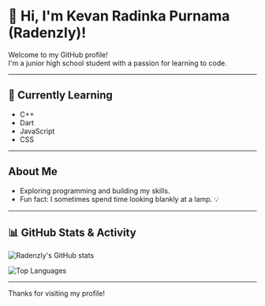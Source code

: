 # 👋 Hi, I'm Kevan Radinka Purnama (Radenzly)!

Welcome to my GitHub profile!  
I'm a junior high school student with a passion for learning to code.

---

## 🌱 Currently Learning

- C++
- Dart
- JavaScript
- CSS

---

## About Me

- Exploring programming and building my skills.
- Fun fact: I sometimes spend time looking blankly at a lamp. 💡

---

## 📊 GitHub Stats & Activity

![Radenzly's GitHub stats](https://github-readme-stats.vercel.app/api?username=Radenzly&show_icons=true&theme=radical)

![Top Languages](https://github-readme-stats.vercel.app/api/top-langs/?username=Radenzly&layout=compact&theme=radical)

---

Thanks for visiting my profile!
